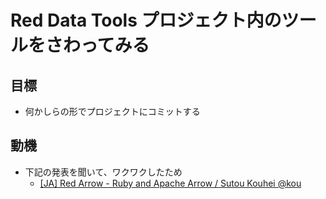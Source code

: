 # Red Data Tools プロジェクト内のツールをさわってみる

## 目標

- 何かしらの形でプロジェクトにコミットする

## 動機

- 下記の発表を聞いて、ワクワクしたため
  - [[JA] Red Arrow - Ruby and Apache Arrow / Sutou Kouhei @kou](https://www.youtube.com/watch?v=okXiuYiP2C4)

